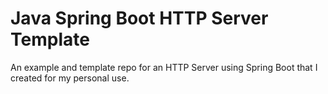 # Java Spring Boot HTTP Server Template

An example and template repo for an HTTP Server using Spring Boot that I created for my personal use.

